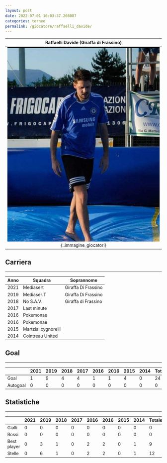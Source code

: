 ```yaml
---
layout: post
date: 2022-07-01 16:03:37.266087
categories: torneo
permalink: /giocatore/raffaelli_davide/
---
```

<link rel='stylesheets' href='./../assets/giocatori.css'>

| Raffaelli Davide (Giraffa di Frassino) |
|:-----:|
| ![Immagine mancante]('./../../assets/giocatori/raffaelli_davide.png){:.immagine_giocatori} |


## Carriera
----

|Anno|Squadra|Soprannome|
|:---:|---|---|
|2021|Mediasert|Giraffa Di Frassino|
|2019|Mediaser.T|Giraffa Di Frassino|
|2018|No S.A.V.|Giraffa di Frassino|
|2017|Last minute||
|2016|Pokemonae||
|2016|Pokemonae||
|2015|Martzial cygnorelli||
|2014|Cointreau United||


## Goal
----

| |2021|2019|2018|2017|2016|2016|2015|2014| Totale |
|---|---|---|---|---|---|---|---|---|---|
|Goal|1|9|4|4|1|1|4|0|24|
|Autogoal|0|0|0|0|0|0|0|0|0|


## Statistiche
----

| |2021|2019|2018|2017|2016|2016|2015|2014| Totale |
|---|---|---|---|---|---|---|---|---|---|
|Gialli|0|0|0|0|0|0|0|0|0|
|Rossi|0|0|0|0|0|0|0|0|0|
|Best player|0|3|1|0|2|2|0|1|9|
|Stelle|0|6|1|0|2|2|0|1|12|